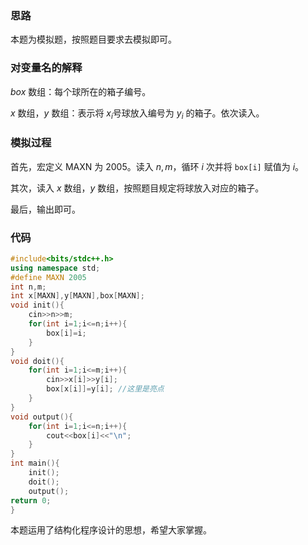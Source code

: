 ### 思路

本题为模拟题，按照题目要求去模拟即可。

### 对变量名的解释

 $box$ 数组：每个球所在的箱子编号。
 
 $x$ 数组，$y$ 数组：表示将 $x_i$号球放入编号为 $y_i$ 的箱子。依次读入。

### 模拟过程

首先，宏定义 MAXN 为 $2005$。读入 $n,m$，循环 $i$ 次并将 ```box[i]```  赋值为 $i$。

其次，读入 $x$ 数组，$y$ 数组，按照题目规定将球放入对应的箱子。

最后，输出即可。

### 代码

```cpp
#include<bits/stdc++.h>
using namespace std;
#define MAXN 2005
int n,m;
int x[MAXN],y[MAXN],box[MAXN];
void init(){
	cin>>n>>m;
	for(int i=1;i<=n;i++){
		box[i]=i;
	}
}
void doit(){
	for(int i=1;i<=m;i++){
		cin>>x[i]>>y[i];
		box[x[i]]=y[i]; //这里是亮点
	}
}
void output(){
	for(int i=1;i<=n;i++){
		cout<<box[i]<<"\n";
	}
}
int main(){
	init();
	doit();
	output();
return 0;
} 
```

本题运用了结构化程序设计的思想，希望大家掌握。